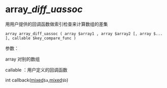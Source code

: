 # array\__diff\_uassoc_

用用户提供的回调函数做索引检查来计算数组的差集

```
array array_diff_uassoc ( array $array1 , array $array2 [, array $... ], callable $key_compare_func )
```

参数：

array 对别的数组

callable ：用户定义的回调函数

int callback\([mixed](http://php.net/manual/zh/language.pseudo-types.php#language.types.mixed)`$a`,[mixed](http://php.net/manual/zh/language.pseudo-types.php#language.types.mixed)`$b`\)

